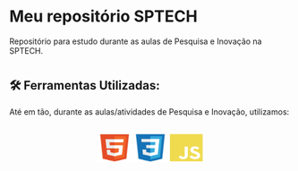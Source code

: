 # Meu repositório SPTECH

Repositório para estudo durante as aulas de Pesquisa e Inovação na SPTECH.

#

## 🛠 Ferramentas Utilizadas:

Até em tão, durante as aulas/atividades de Pesquisa e Inovação, utilizamos:

<br>

<div align="center">
   <img align="center" alt="Luigi-HTML" height="50" width="60" src="https://raw.githubusercontent.com/devicons/devicon/master/icons/html5/html5-original.svg">
  <img align="center" alt="Luigi-CSS" height="50" width="60" src="https://raw.githubusercontent.com/devicons/devicon/master/icons/css3/css3-original.svg">
  <img align="center" alt="Luigi-Js" height="50" width="60" src="https://raw.githubusercontent.com/devicons/devicon/master/icons/javascript/javascript-plain.svg">
</div>

#